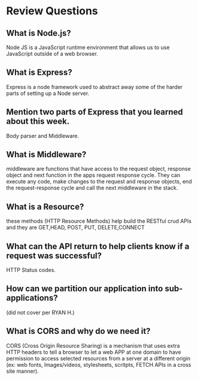 # Review Questions

## What is Node.js?
Node JS is a JavaScript runtime environment that allows us to use JavaScript outside of a web browser.

## What is Express?
Express is a node framework used to abstract away some of the harder parts of setting up a Node server.


## Mention two parts of Express that you learned about this week.
Body parser and Middleware.

## What is Middleware?
middleware are functions that have access to the request object, response object and next function in the apps request response cycle.  They can execute any code, make changes to the request and response objects, end the request-response cycle and call the next middleware in the stack.

## What is a Resource?
these methods (HTTP Resource Methods) help build the RESTful crud APIs and they are GET,HEAD, POST, PUT, DELETE,CONNECT

## What can the API return to help clients know if a request was successful?
HTTP Status codes.

## How can we partition our application into sub-applications?
(did not cover per RYAN H.)


## What is CORS and why do we need it?
CORS (Cross Origin Resource Sharing) is a mechanism that uses extra HTTP headers to tell a browser to let a web APP at one domain to have permission to access selected resources from a server at a different origin (ex: web fonts, Images/videos, stylesheets, scritpts, FETCH APIs in a cross site manner).
